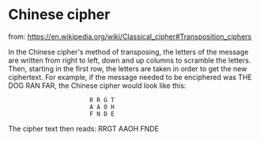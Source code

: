 # Chinese cipher
from: https://en.wikipedia.org/wiki/Classical_cipher#Transposition_ciphers

In the Chinese cipher's method of transposing, the letters of the message are written from right to left, down and up columns to scramble the letters. Then, starting in the first row, the letters are taken in order to get the new ciphertext. For example, if the message needed to be enciphered was THE DOG RAN FAR, the Chinese cipher would look like this:

                           R R G T
                           A A O H
                           F N D E
                           
The cipher text then reads: RRGT AAOH FNDE

